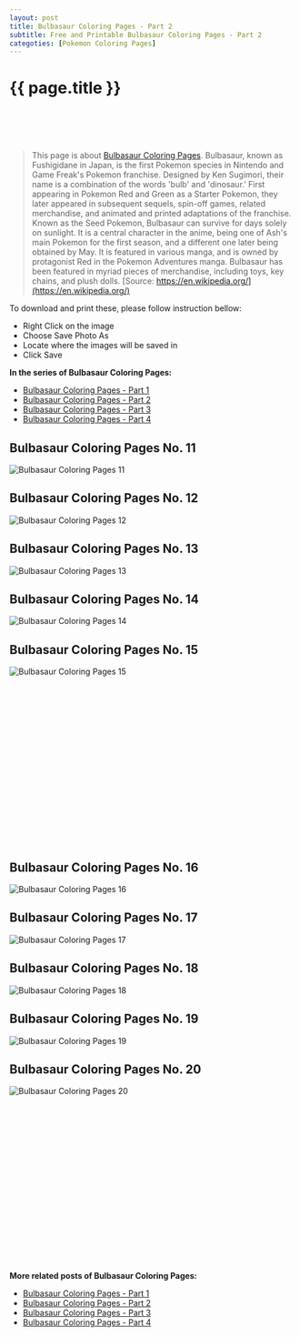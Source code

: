 ```yaml
---
layout: post
title: Bulbasaur Coloring Pages - Part 2
subtitle: Free and Printable Bulbasaur Coloring Pages - Part 2
categoties: [Pokemon Coloring Pages]
---
```

{{ page.title }}
================
<script async src="//pagead2.googlesyndication.com/pagead/js/adsbygoogle.js"></script><!-- UnderTitleAds --> <ins class="adsbygoogle" style="display:inline-block;width:468px;height:60px" data-ad-client="ca-pub-6753140515841889" data-ad-slot="4010138290"></ins><script> (adsbygoogle = window.adsbygoogle || []).push({}); </script>

> This page is about [Bulbasaur Coloring Pages](https://freecoloringpages.github.io/). Bulbasaur, known as Fushigidane in Japan, is the first Pokemon species in Nintendo and Game Freak's Pokemon franchise. Designed by Ken Sugimori, their name is a combination of the words 'bulb' and 'dinosaur.' First appearing in Pokemon Red and Green as a Starter Pokemon, they later appeared in subsequent sequels, spin-off games, related merchandise, and animated and printed adaptations of the franchise. Known as the Seed Pokemon, Bulbasaur can survive for days solely on sunlight. It is a central character in the anime, being one of Ash's main Pokemon for the first season, and a different one later being obtained by May. It is featured in various manga, and is owned by protagonist Red in the Pokemon Adventures manga. Bulbasaur has been featured in myriad pieces of merchandise, including toys, key chains, and plush dolls. [Source: https://en.wikipedia.org/](https://en.wikipedia.org/)

To download and print these, please follow instruction bellow:
* Right Click on the image 
* Choose Save Photo As 
* Locate where the images will be saved in 
* Click Save

**In the series of Bulbasaur Coloring Pages:**

* [Bulbasaur Coloring Pages - Part 1](https://freecoloringpages.github.io/2017/12/11/Bulbasaur-Coloring-Pages-part-1.html)
* [Bulbasaur Coloring Pages - Part 2](https://freecoloringpages.github.io/2017/12/11/Bulbasaur-Coloring-Pages-part-2.html)
* [Bulbasaur Coloring Pages - Part 3](https://freecoloringpages.github.io/2017/12/11/Bulbasaur-Coloring-Pages-part-3.html)
* [Bulbasaur Coloring Pages - Part 4](https://freecoloringpages.github.io/2017/12/11/Bulbasaur-Coloring-Pages-part-4.html)

## Bulbasaur Coloring Pages No. 11
![Bulbasaur Coloring Pages 11](https://freecoloringpages.github.io/img4/Bulbasaur-Coloring-Pages%20(11).jpg "Bulbasaur Coloring Pages 11")

## Bulbasaur Coloring Pages No. 12
![Bulbasaur Coloring Pages 12](https://freecoloringpages.github.io/img4/Bulbasaur-Coloring-Pages%20(12).jpg "Bulbasaur Coloring Pages 12")

## Bulbasaur Coloring Pages No. 13
![Bulbasaur Coloring Pages 13](https://freecoloringpages.github.io/img4/Bulbasaur-Coloring-Pages%20(13).jpg "Bulbasaur Coloring Pages 13")

## Bulbasaur Coloring Pages No. 14
![Bulbasaur Coloring Pages 14](https://freecoloringpages.github.io/img4/Bulbasaur-Coloring-Pages%20(14).jpg "Bulbasaur Coloring Pages 14")

## Bulbasaur Coloring Pages No. 15
![Bulbasaur Coloring Pages 15](https://freecoloringpages.github.io/img4/Bulbasaur-Coloring-Pages%20(15).jpg "Bulbasaur Coloring Pages 15")

<script async src="//pagead2.googlesyndication.com/pagead/js/adsbygoogle.js"></script><!-- Texxtonly --><ins class="adsbygoogle" style="display:inline-block;width:336px;height:280px" data-ad-client="ca-pub-6753140515841889" data-ad-slot="3207852233"></ins><script>(adsbygoogle = window.adsbygoogle || []).push({}); </script>

## Bulbasaur Coloring Pages No. 16
![Bulbasaur Coloring Pages 16](https://freecoloringpages.github.io/img4/Bulbasaur-Coloring-Pages%20(16).jpg "Bulbasaur Coloring Pages 16")

## Bulbasaur Coloring Pages No. 17
![Bulbasaur Coloring Pages 17](https://freecoloringpages.github.io/img4/Bulbasaur-Coloring-Pages%20(17).jpg "Bulbasaur Coloring Pages 17")

## Bulbasaur Coloring Pages No. 18
![Bulbasaur Coloring Pages 18](https://freecoloringpages.github.io/img4/Bulbasaur-Coloring-Pages%20(18).jpg "Bulbasaur Coloring Pages 18")

## Bulbasaur Coloring Pages No. 19
![Bulbasaur Coloring Pages 19](https://freecoloringpages.github.io/img4/Bulbasaur-Coloring-Pages%20(19).jpg "Bulbasaur Coloring Pages 19")

## Bulbasaur Coloring Pages No. 20
![Bulbasaur Coloring Pages 20](https://freecoloringpages.github.io/img4/Bulbasaur-Coloring-Pages%20(20).jpg "Bulbasaur Coloring Pages 20")

<script async src="//pagead2.googlesyndication.com/pagead/js/adsbygoogle.js"></script><!-- Texxtonly --><ins class="adsbygoogle" style="display:inline-block;width:336px;height:280px" data-ad-client="ca-pub-6753140515841889" data-ad-slot="3207852233"></ins><script>(adsbygoogle = window.adsbygoogle || []).push({}); </script>

**More related posts of Bulbasaur Coloring Pages:**

* [Bulbasaur Coloring Pages - Part 1](https://freecoloringpages.github.io/2017/12/11/Bulbasaur-Coloring-Pages-part-1.html)
* [Bulbasaur Coloring Pages - Part 2](https://freecoloringpages.github.io/2017/12/11/Bulbasaur-Coloring-Pages-part-2.html)
* [Bulbasaur Coloring Pages - Part 3](https://freecoloringpages.github.io/2017/12/11/Bulbasaur-Coloring-Pages-part-3.html)
* [Bulbasaur Coloring Pages - Part 4](https://freecoloringpages.github.io/2017/12/11/Bulbasaur-Coloring-Pages-part-4.html)

